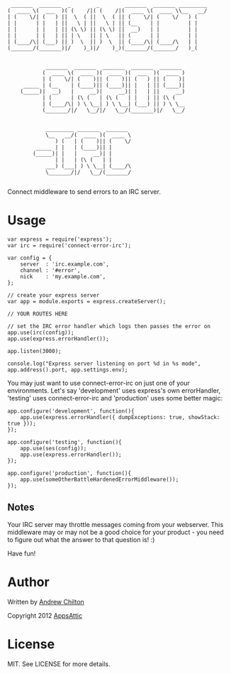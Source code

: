```
 _______  _______  _        _        _______  _______ _________
(  ____ \(  ___  )( (    /|( (    /|(  ____ \(  ____ \\__   __/
| (    \/| (   ) ||  \  ( ||  \  ( || (    \/| (    \/   ) (   
| |      | |   | ||   \ | ||   \ | || (__    | |         | |   
| |      | |   | || (\ \) || (\ \) ||  __)   | |         | |   
| |      | |   | || | \   || | \   || (      | |         | |   
| (____/\| (___) || )  \  || )  \  || (____/\| (____/\   | |   
(_______/(_______)|/    )_)|/    )_)(_______/(_______/   )_(   
                                                               

            _______  _______  _______  _______  _______ 
           (  ____ \(  ____ )(  ____ )(  ___  )(  ____ )
           | (    \/| (    )|| (    )|| (   ) || (    )|
     _____ | (__    | (____)|| (____)|| |   | || (____)|
    (_____)|  __)   |     __)|     __)| |   | ||     __)
           | (      | (\ (   | (\ (   | |   | || (\ (   
           | (____/\| ) \ \__| ) \ \__| (___) || ) \ \__
           (_______/|/   \__/|/   \__/(_______)|/   \__/
                                                        

            _________ _______  _______ 
            \__   __/(  ____ )(  ____ \
               ) (   | (    )|| (    \/
         _____ | |   | (____)|| |      
        (_____)| |   |     __)| |      
               | |   | (\ (   | |      
            ___) (___| ) \ \__| (____/\
            \_______/|/   \__/(_______/
                                       
```

Connect middleware to send errors to an IRC server.

# Usage #

    var express = require('express');
    var irc = require('connect-error-irc');

    var config = {
        server  : 'irc.example.com',
        channel : '#error',
        nick    : 'my.example.com',
    };

    // create your express server
    var app = module.exports = express.createServer();

    // YOUR ROUTES HERE

    // set the IRC error handler which logs then passes the error on
    app.use(irc(config));
    app.use(express.errorHandler());

    app.listen(3000);

    console.log("Express server listening on port %d in %s mode", app.address().port, app.settings.env);

You may just want to use connect-error-irc on just one of your environments. Let's say 'development' uses express's own
errorHandler, 'testing' uses connect-error-irc and 'production' uses some better magic:

    app.configure('development', function(){
        app.use(express.errorHandler({ dumpExceptions: true, showStack: true }));
    });

    app.configure('testing', function(){
        app.use(ses(config));
        app.use(express.errorHandler());
    });

    app.configure('production', function(){
        app.use(someOtherBattleHardenedErrorMiddleware());
    });

## Notes ##

Your IRC server may throttle messages coming from your webserver. This middleware may or may not be a good choice for
your product - you need to figure out what the answer to that question is! :)

Have fun!

# Author #

Written by [Andrew Chilton](http://www.chilts.org/blog/)

Copyright 2012 [AppsAttic](http://www.appsattic.com/)

# License #

MIT. See LICENSE for more details.

[npm]: http://github.com/isaacs/npm
